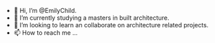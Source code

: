 - 👋 Hi, I’m @EmilyChild.
- 🌱 I’m currently studying a masters in built architecture.
- 💞️ I’m looking to learn an collaborate on architecture related projects.
- 📫 How to reach me ...

<!---
EmilyChild/EmilyChild is a ✨ special ✨ repository because its `README.md` (this file) appears on your GitHub profile.
You can click the Preview link to take a look at your changes.
--->
